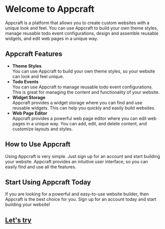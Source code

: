 # Welcome to Appcraft

Appcraft is a platform that allows you to create custom websites with a unique look and feel. You can use Appcraft to build your own theme styles, manage reusable todo event configurations, design and assemble reusable widgets, and edit web pages in a unique way.

## Appcraft Features

- **Theme Styles**<br/>
  You can use Appcraft to build your own theme styles, so your website can look and feel unique.
- **Todo Events**<br/>
  You can use Appcraft to manage reusable todo event configurations. This is great for managing the content and functionality of your website.
- **Widget Storage**<br/>
  Appcraft provides a widget storage where you can find and use reusable widgets. This can help you quickly and easily build websites.
- **Web Page Editor**<br/>
  Appcraft provides a powerful web page editor where you can edit web pages in a unique way. You can add, edit, and delete content, and customize layouts and styles.

## How to Use Appcraft

Using Appcraft is very simple. Just sign up for an account and start building your website. Appcraft provides an intuitive user interface, so you can easily find and use all the features.

## Start Using Appcraft Today

If you are looking for a powerful and easy-to-use website builder, then Appcraft is the best choice for you. Sign up for an account today and start building your website!
## [Let's try](https://www.appcraftsman.app/)

